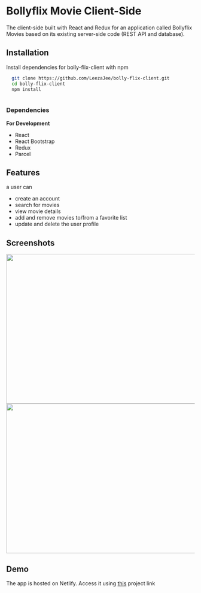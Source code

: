# Bollyflix Movie Client-Side

The client-side built with React and Redux for an application called Bollyflix Movies based on its existing server-side code (REST API and database).


## Installation

Install dependencies for bolly-flix-client with npm

```bash
  git clone https://github.com/LeezaJee/bolly-flix-client.git
  cd bolly-flix-client
  npm install
  
```

### Dependencies
**For Development**
- React
- React Bootstrap
- Redux
- Parcel 

## Features

a user can 
- create an account
- search for movies
- view movie details
- add and remove movies to/from a favorite list
- update and delete the user profile



## Screenshots

<img src="public/bollyflix-front.png" height="400" width="800" >
<img src="public/bollyflix.png" height="400" width="800" >


## Demo

The app is hosted on Netlify.
Access it using [this]( https://bollyflix.netlify.app/) project link


